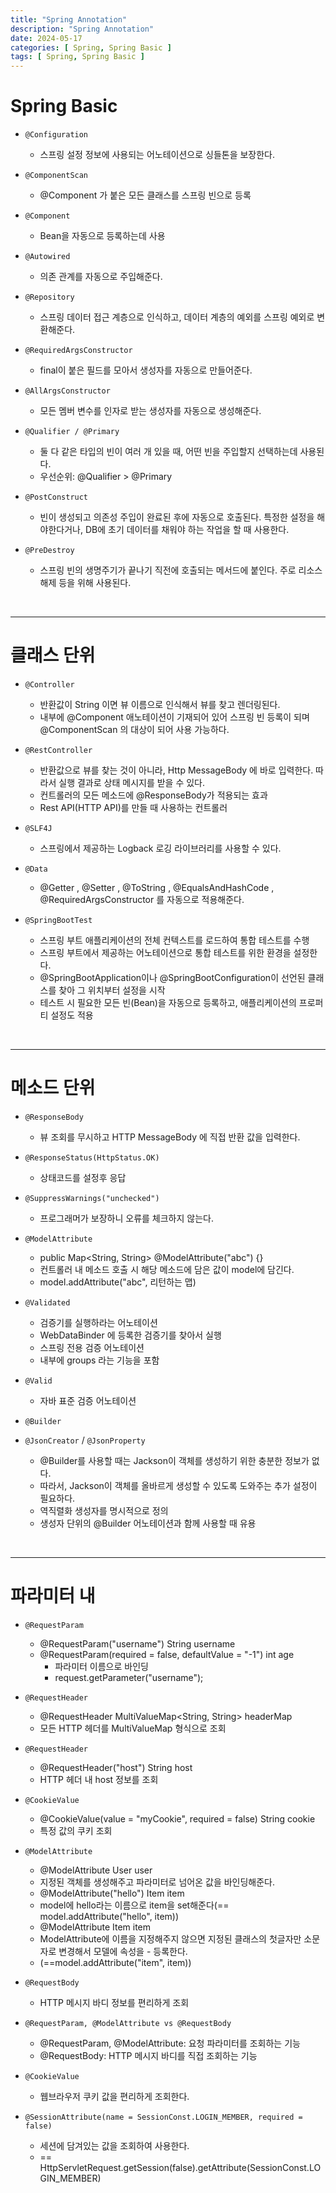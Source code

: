 ```yaml
---
title: "Spring Annotation"
description: "Spring Annotation"
date: 2024-05-17
categories: [ Spring, Spring Basic ]
tags: [ Spring, Spring Basic ]
---
```


# Spring Basic 

- ```@Configuration```  
  - 스프링 설정 정보에 사용되는 어노테이션으로 싱들톤을 보장한다.  
  
- ```@ComponentScan```  
  - @Component 가 붙은 모든 클래스를 스프링 빈으로 등록  
  
- ```@Component```  
  - Bean을 자동으로 등록하는데 사용  
  
- ```@Autowired```  
  - 의존 관계를 자동으로 주입해준다.  

- ```@Repository```  
  - 스프링 데이터 접근 계층으로 인식하고, 데이터 계층의 예외를 스프링 예외로 변환해준다.  
  
- ```@RequiredArgsConstructor```  
  - final이 붙은 필드를 모아서 생성자를 자동으로 만들어준다.  
  
- ```@AllArgsConstructor```  
  - 모든 멤버 변수를 인자로 받는 생성자를 자동으로 생성해준다.  
  
- ```@Qualifier / @Primary```  
  - 둘 다 같은 타입의 빈이 여러 개 있을 때, 어떤 빈을 주입할지 선택하는데 사용된다.  
  - 우선순위: @Qualifier > @Primary   
  
- ```@PostConstruct```  
  - 빈이 생성되고 의존성 주입이 완료된 후에 자동으로 호출된다. 특정한 설정을 해야한다거나, DB에 초기 데이터를 채워야 하는 작업을 할 때 사용한다.  
  
- ```@PreDestroy```  
  - 스프링 빈의 생명주기가 끝나기 직전에 호출되는 메서드에 붙인다. 주로 리소스 해제 등을 위해 사용된다.  

<br/>
<hr>

# 클래스 단위

- ```@Controller```  
  - 반환값이 String 이면 뷰 이름으로 인식해서 뷰를 찾고 렌더링된다.  
  - 내부에 @Component 애노테이션이 기재되어 있어 스프링 빈 등록이 되며 @ComponentScan 의 대상이 되어 사용 가능하다.  
  
- ```@RestController```  
  - 반환값으로 뷰를 찾는 것이 아니라, Http MessageBody 에 바로 입력한다. 따라서 실행 결과로 상태 메시지를 받을 수 있다.  
  - 컨트롤러의 모든 메소드에 @ResponseBody가 적용되는 효과  
  - Rest API(HTTP API)를 만들 때 사용하는 컨트롤러  
  
- ```@SLF4J```  
  - 스프링에서 제공하는 Logback 로깅 라이브러리를 사용할 수 있다.  
  
- ```@Data```   
  - @Getter , @Setter , @ToString , @EqualsAndHashCode , @RequiredArgsConstructor 를 자동으로 적용해준다.  

- ```@SpringBootTest```  
  - 스프링 부트 애플리케이션의 전체 컨텍스트를 로드하여 통합 테스트를 수행  
  - 스프링 부트에서 제공하는 어노테이션으로 통합 테스트를 위한 환경을 설정한다.  
  - @SpringBootApplication이나 @SpringBootConfiguration이 선언된 클래스를 찾아 그 위치부터 설정을 시작  
  - 테스트 시 필요한 모든 빈(Bean)을 자동으로 등록하고, 애플리케이션의 프로퍼티 설정도 적용  

<br/>
<hr>

# 메소드 단위

- ```@ResponseBody```  
  - 뷰 조회를 무시하고 HTTP MessageBody 에 직접 반환 값을 입력한다.    
  
- ```@ResponseStatus(HttpStatus.OK)```  
  - 상태코드를 설정후 응답  
  
- ```@SuppressWarnings("unchecked")```
  - 프로그래머가 보장하니 오류를 체크하지 않는다. 

- ```@ModelAttribute```  
  - public Map<String, String> @ModelAttribute("abc") {}  
  - 컨트롤러 내 메소드 호출 시 해당 메소드에 담은 값이 model에 담긴다.   
  - model.addAttribute("abc", 리턴하는 맵)  

- `@Validated`  
  - 검증기를 실행하라는 어노테이션  
  - WebDataBinder 에 등록한 검증기를 찾아서 실행  
  - 스프링 전용 검증 어노테이션
  - 내부에 groups 라는 기능을 포함
  
- `@Valid`  
  - 자바 표준 검증 어노테이션
  
- `@Builder`
  
  
- `@JsonCreator` / `@JsonProperty`
  - @Builder를 사용할 때는 Jackson이 객체를 생성하기 위한 충분한 정보가 없다.
  - 따라서, Jackson이 객체를 올바르게 생성할 수 있도록 도와주는 추가 설정이 필요하다.
  - 역직렬화 생성자를 명시적으로 정의
  - 생성자 단위의 @Builder 어노테이션과 함께 사용할 때 유용 

<br/>
<hr>

# 파라미터 내

- ```@RequestParam```  
  - @RequestParam("username") String username   
  - @RequestParam(required = false, defaultValue = "-1") int age   
    - 파라미터 이름으로 바인딩  
    - request.getParameter("username");  
  
- ```@RequestHeader```  
  - @RequestHeader MultiValueMap<String, String> headerMap  
  - 모든 HTTP 헤더를 MultiValueMap 형식으로 조회  
  
- ```@RequestHeader```  
  - @RequestHeader("host") String host  
  - HTTP 헤더 내 host 정보를 조회  
  
- ```@CookieValue```  
  - @CookieValue(value = "myCookie", required = false) String cookie  
  - 특정 값의 쿠키 조회  
  
- ```@ModelAttribute```  
  - @ModelAttribute User user  
  - 지정된 객체를 생성해주고 파라미터로 넘어온 값을 바인딩해준다.   
  - @ModelAttribute("hello") Item item  
  - model에 hello라는 이름으로 item을 set해준다(== model.addAttribute("hello", item)) 
  - @ModelAttribute Item item  
  - ModelAttribute에 이름을 지정해주지 않으면 지정된 클래스의 첫글자만 소문자로 변경해서 모델에 속성을 - 등록한다.  
  - (==model.addAttribute("item", item))  
  
- ```@RequestBody```   
  - HTTP 메시지 바디 정보를 편리하게 조회  
  
- ```@RequestParam, @ModelAttribute vs @RequestBody```  
  - @RequestParam, @ModelAttribute: 요청 파라미터를 조회하는 기능  
  - @RequestBody: HTTP 메시지 바디를 직접 조회하는 기능  
  
- `@CookieValue`
  - 웹브라우저 쿠키 값을 편리하게 조회한다. 
  
- `@SessionAttribute(name = SessionConst.LOGIN_MEMBER, required = false)`
  - 세션에 담겨있는 값을 조회하여 사용한다. 
  - == HttpServletRequest.getSession(false).getAttribute(SessionConst.LOGIN_MEMBER)